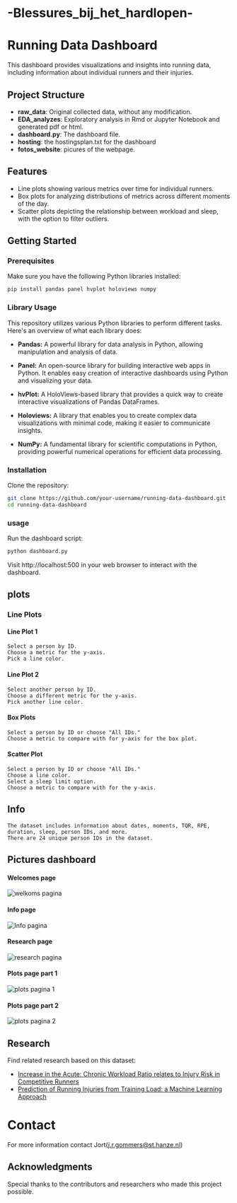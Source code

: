 # -Blessures_bij_het_hardlopen-

# Running Data Dashboard

This dashboard provides visualizations and insights into running data, including information about individual runners and their injuries.

## Project Structure

- **raw_data**: Original collected data, without any modification.
- **EDA_analyzes**: Exploratory analysis in Rmd or Jupyter Notebook and generated pdf or html.
- **dashboard.py**: The dashboard file.
- **hosting**: the hostingsplan.txt for the dashboard
- **fotos_website**: picures of the webpage. 

## Features

- Line plots showing various metrics over time for individual runners.
- Box plots for analyzing distributions of metrics across different moments of the day.
- Scatter plots depicting the relationship between workload and sleep, with the option to filter outliers.

## Getting Started

### Prerequisites

Make sure you have the following Python libraries installed:

```bash
pip install pandas panel hvplot holoviews numpy
```
### Library Usage

This repository utilizes various Python libraries to perform different tasks. Here's an overview of what each library does:

- **Pandas:** A powerful library for data analysis in Python, allowing manipulation and analysis of data.

- **Panel:** An open-source library for building interactive web apps in Python. It enables easy creation of interactive dashboards using Python and visualizing your data.

- **hvPlot:** A HoloViews-based library that provides a quick way to create interactive visualizations of Pandas DataFrames.

- **Holoviews:** A library that enables you to create complex data visualizations with minimal code, making it easier to communicate insights.

- **NumPy:** A fundamental library for scientific computations in Python, providing powerful numerical operations for efficient data processing.

### Installation

Clone the repository:
```bash
git clone https://github.com/your-username/running-data-dashboard.git
cd running-data-dashboard
```
### usage 
Run the dashboard script:
```bash
python dashboard.py
```
Visit http://localhost:500 in your web browser to interact with the dashboard.

## plots
### Line Plots
#### Line Plot 1

    Select a person by ID.
    Choose a metric for the y-axis.
    Pick a line color.

#### Line Plot 2

    Select another person by ID.
    Choose a different metric for the y-axis.
    Pick another line color.

#### Box Plots

    Select a person by ID or choose "All IDs."
    Choose a metric to compare with for y-axis for the box plot.

#### Scatter Plot

    Select a person by ID or choose "All IDs."
    Choose a line color.
    Select a sleep limit option.
    Choose a metric to compare with for the y-axis.

## Info

    The dataset includes information about dates, moments, TQR, RPE, duration, sleep, person IDs, and more.
    There are 24 unique person IDs in the dataset.

## Pictures dashboard 

#### Welcomes page
![welkoms pagina](https://github.com/Jort20/-Blessures_bij_het_hardlopen-/blob/main/fotos_website/Screenshot%202024-01-28%20at%2020.39.12.png)
#### Info page
![Info pagina](https://github.com/Jort20/-Blessures_bij_het_hardlopen-/blob/main/fotos_website/Screenshot%202024-01-28%20at%2020.39.24.png)
#### Research page
![research pagina](https://github.com/Jort20/-Blessures_bij_het_hardlopen-/blob/main/fotos_website/Screenshot%202024-01-28%20at%2020.39.32.png)
#### Plots page part 1
![plots pagina 1](https://github.com/Jort20/-Blessures_bij_het_hardlopen-/blob/main/fotos_website/Screenshot%202024-01-28%20at%2020.40.16.png)
#### Plots page part 2
![plots pagina 2](https://github.com/Jort20/-Blessures_bij_het_hardlopen-/blob/main/fotos_website/Screenshot%202024-01-28%20at%2020.40.29.png)

## Research

Find related research based on this dataset:

- [Increase in the Acute: Chronic Workload Ratio relates to Injury Risk in Competitive Runners](https://research.rug.nl/en/publications/increase-in-the-acute-chronic-workload-ratio-relates-to-injury-ri)
- [Prediction of Running Injuries from Training Load: a Machine Learning Approach](https://research.hanze.nl/ws/portalfiles/portal/16171742/eTelemed2017Predictionofinjuries.pdf)

# Contact
For more information contact Jort(j.r.gommers@st.hanze.nl)

## Acknowledgments

Special thanks to the contributors and researchers who made this project possible.


